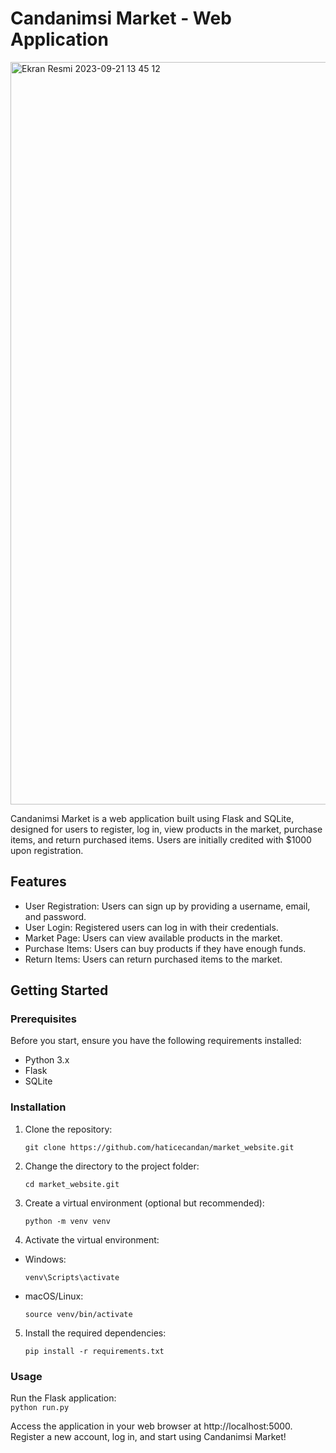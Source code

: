 # Candanimsi Market - Web Application

<img width="1188" alt="Ekran Resmi 2023-09-21 13 45 12" src="https://github.com/haticecandan/market_website/assets/53252601/f2a464f1-74b5-40a2-90df-9268916d4b12">

Candanimsi Market is a web application built using Flask and SQLite, designed for users to register, log in, view products in the market, purchase items, and return purchased items. Users are initially credited with $1000 upon registration.

## Features

- User Registration: Users can sign up by providing a username, email, and password.
- User Login: Registered users can log in with their credentials.
- Market Page: Users can view available products in the market.
- Purchase Items: Users can buy products if they have enough funds.
- Return Items: Users can return purchased items to the market.

## Getting Started

### Prerequisites

Before you start, ensure you have the following requirements installed:

- Python 3.x
- Flask
- SQLite

### Installation

1. Clone the repository:

   ```shell
   git clone https://github.com/haticecandan/market_website.git
2. Change the directory to the project folder:
      ```shell
   cd market_website.git
3. Create a virtual environment (optional but recommended):
     ```shell
     python -m venv venv
4. Activate the virtual environment:
 * Windows:
    ```shell
    venv\Scripts\activate
* macOS/Linux:
     ```shell
     source venv/bin/activate
5. Install the required dependencies:
    ```shell
    pip install -r requirements.txt

### Usage

Run the Flask application:  
   ```python run.py```
   
Access the application in your web browser at http://localhost:5000.
Register a new account, log in, and start using Candanimsi Market!
      


   

   

